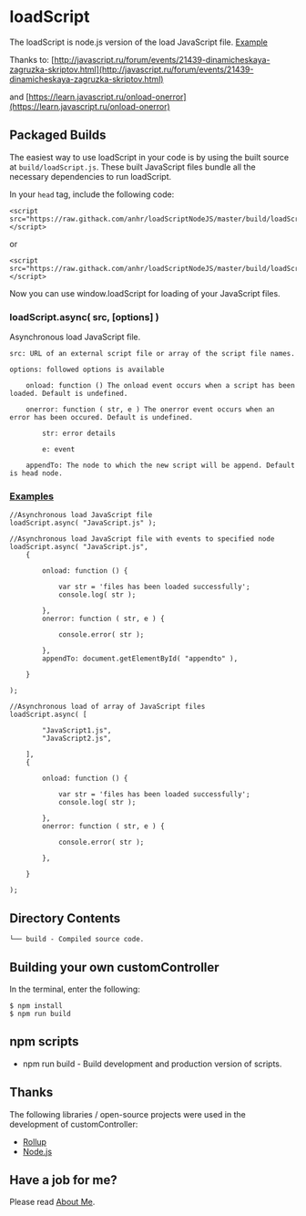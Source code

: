 ﻿# loadScript
The loadScript is node.js version of the load JavaScript file. [Example](https://raw.githack.com/anhr/loadScriptNodeJS/master/index.html)

Thanks to: [http://javascript.ru/forum/events/21439-dinamicheskaya-zagruzka-skriptov.html](http://javascript.ru/forum/events/21439-dinamicheskaya-zagruzka-skriptov.html)

and [https://learn.javascript.ru/onload-onerror](https://learn.javascript.ru/onload-onerror)


## Packaged Builds
The easiest way to use loadScript in your code is by using the built source at `build/loadScript.js`.
These built JavaScript files bundle all the necessary dependencies to run loadScript.

In your `head` tag, include the following code:
```
<script src="https://raw.githack.com/anhr/loadScriptNodeJS/master/build/loadScript.js"></script>
```
or
```
<script src="https://raw.githack.com/anhr/loadScriptNodeJS/master/build/loadScript.min.js"></script>
```

Now you can use window.loadScript for loading of your JavaScript files.

### loadScript.async( src, [options] )

Asynchronous load JavaScript file.

	src: URL of an external script file or array of the script file names.

	options: followed options is available

		onload: function () The onload event occurs when a script has been loaded. Default is undefined.

		onerror: function ( str, e ) The onerror event occurs when an error has been occured. Default is undefined.

			str: error details

			e: event

		appendTo: The node to which the new script will be append. Default is head node.

### [Examples](https://raw.githack.com/anhr/loadScriptNodeJS/master/index.html)
```
//Asynchronous load JavaScript file
loadScript.async( "JavaScript.js" );
```
```
//Asynchronous load JavaScript file with events to specified node
loadScript.async( "JavaScript.js",
	{

		onload: function () {

			var str = 'files has been loaded successfully';
			console.log( str );

		},
		onerror: function ( str, e ) {

			console.error( str );

		},
		appendTo: document.getElementById( "appendto" ),

	}
	
);
```
```
//Asynchronous load of array of JavaScript files
loadScript.async( [

		"JavaScript1.js",
		"JavaScript2.js",

	],
	{

		onload: function () {

			var str = 'files has been loaded successfully';
			console.log( str );

		},
		onerror: function ( str, e ) {

			console.error( str );

		},

	}
	
);
```

## Directory Contents

```
└── build - Compiled source code.
```

## Building your own customController

In the terminal, enter the following:

```
$ npm install
$ npm run build
```

## npm scripts

- npm run build - Build development and production version of scripts.

## Thanks
The following libraries / open-source projects were used in the development of customController:
 * [Rollup](https://rollupjs.org)
 * [Node.js](http://nodejs.org/)

 ## Have a job for me?
Please read [About Me](https://anhr.github.io/AboutMe/).
